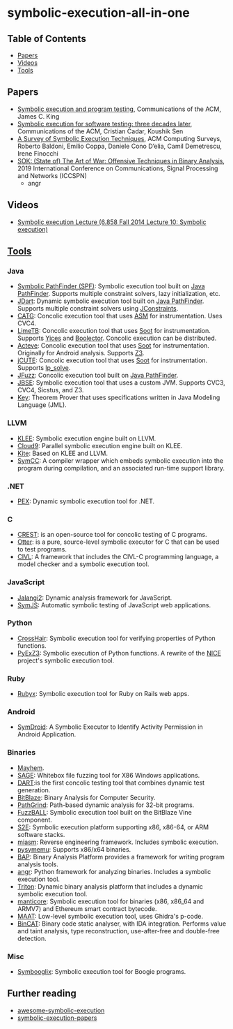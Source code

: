 # symbolic-execution-all-in-one

## Table of Contents
* [Papers](https://github.com/XD3an/symbolic-execution-all-in-one#Papers)
* [Videos](https://github.com/XD3an/symbolic-execution-all-in-one#Videos)
* [Tools](https://github.com/XD3an/symbolic-execution-all-in-one#Tools)

## Papers
* [Symbolic execution and program testing](https://dl.acm.org/doi/10.1145/360248.360252), Communications of the ACM, James C. King
* [Symbolic execution for software testing: three decades later](https://dl.acm.org/doi/10.1145/2408776.2408795), Communications of the ACM, Cristian Cadar, Koushik Sen
* [A Survey of Symbolic Execution Techniques](https://dl.acm.org/doi/10.1145/3182657), ACM Computing Surveys, Roberto Baldoni, Emilio Coppa, Daniele Cono D’elia, Camil Demetrescu, Irene Finocchi
* [SOK: (State of) The Art of War: Offensive Techniques in Binary Analysis](https://ieeexplore.ieee.org/document/7546500), 2019 International Conference on Communications, Signal Processing and Networks (ICCSPN)
    * angr

## Videos
* [Symbolic execution Lecture (6.858 Fall 2014 Lecture 10: Symbolic execution)](https://www.youtube.com/watch?v=mffhPgsl8Ws&ab_channel=NickolaiZeldovich)

## [Tools](https://github.com/ksluckow/awesome-symbolic-execution#tools)

### Java

* [Symbolic PathFinder (SPF)](https://babelfish.arc.nasa.gov/trac/jpf/wiki/projects/jpf-symbc): Symbolic execution tool built on [Java PathFinder](https://babelfish.arc.nasa.gov/trac/jpf/). Supports multiple constraint solvers, lazy initialization, etc.
* [JDart](https://github.com/psycopaths/jdart): Dynamic symbolic execution tool built on [Java PathFinder](https://babelfish.arc.nasa.gov/trac/jpf/). Supports multiple constraint solvers using [JConstraints](https://github.com/psycopaths/jconstraints).
* [CATG](https://github.com/ksen007/janala2): Concolic execution tool that uses [ASM](http://asm.ow2.org/) for instrumentation. Uses CVC4.
* [LimeTB](http://www.tcs.hut.fi/Software/lime/): Concolic execution tool that uses [Soot](https://sable.github.io/soot/) for instrumentation. Supports [Yices](http://yices.csl.sri.com/) and [Boolector](http://fmv.jku.at/boolector/). Concolic execution can be distributed.
* [Acteve](https://code.google.com/archive/p/acteve/): Concolic execution tool that uses [Soot](https://sable.github.io/soot/) for instrumentation. Originally for Android analysis. Supports [Z3](https://github.com/Z3Prover/z3).
* [jCUTE](http://osl.cs.illinois.edu/software/jcute/): Concolic execution tool that uses [Soot](https://sable.github.io/soot/) for instrumentation. Supports [lp_solve](http://lpsolve.sourceforge.net/).
* [JFuzz](http://people.csail.mit.edu/akiezun/jfuzz/): Concolic execution tool built on [Java PathFinder](https://babelfish.arc.nasa.gov/trac/jpf/).
* [JBSE](http://pietrobraione.github.io/jbse/): Symbolic execution tool that uses a custom JVM. Supports CVC3, CVC4, Sicstus, and Z3.
* [Key](https://www.key-project.org/): Theorem Prover that uses specifications written in Java Modeling Language (JML).


### LLVM

* [KLEE](http://klee.github.io/): Symbolic execution engine built on LLVM.
* [Cloud9](http://cloud9.epfl.ch/): Parallel symbolic execution engine built on KLEE.
* [Kite](http://www.cs.ubc.ca/labs/isd/Projects/Kite/): Based on KLEE and LLVM.
* [SymCC](https://github.com/eurecom-s3/symcc): A compiler wrapper which embeds symbolic execution into the program during compilation, and an associated run-time support library.

### .NET

* [PEX](http://pex4fun.com/About.aspx): Dynamic symbolic execution tool for .NET.


### C

* [CREST](https://github.com/jburnim/crest): is an open-source tool for concolic testing of C programs.
* [Otter](https://bitbucket.org/khooyp/otter/): is a pure, source-level symbolic executor for C that can be used to test programs.
* [CIVL](http://vsl.cis.udel.edu/civl/): A framework that includes the CIVL-C programming language, a model checker and a symbolic execution tool.


### JavaScript

* [Jalangi2](https://github.com/Samsung/jalangi2): Dynamic analysis framework for JavaScript.
* [SymJS](https://doi.org/10.1145/2635868.2635913): Automatic symbolic testing of JavaScript web applications.


### Python

* [CrossHair](https://github.com/pschanely/CrossHair): Symbolic execution tool for verifying properties of Python functions.
* [PyExZ3](https://github.com/thomasjball/PyExZ3): Symbolic execution of Python functions. A rewrite of the [NICE](https://code.google.com/archive/p/nice-of) project's symbolic execution tool.


### Ruby

* [Rubyx](https://www.cs.umd.edu/~avik/papers/ssarorwa.pdf): Symbolic execution tool for Ruby on Rails web apps.


### Android

* [SymDroid](https://www.cs.umd.edu/sites/default/files/scholarly_papers/QianwenLi_1.pdf): A Symbolic Executor to Identify Activity Permission in Android Application.


### Binaries

* [Mayhem](https://users.ece.cmu.edu/~aavgerin/papers/mayhem-oakland-12.pdf).
* [SAGE](https://patricegodefroid.github.io/public_psfiles/ndss2008.pdf): Whitebox file fuzzing tool for X86 Windows applications.
* [DART](https://dl.acm.org/doi/10.1145/1064978.1065036):is the first concolic testing tool that combines dynamic test generation.  
* [BitBlaze](http://bitblaze.cs.berkeley.edu/): Binary Analysis for Computer Security.
* [PathGrind](https://github.com/codelion/pathgrind): Path-based dynamic analysis for 32-bit programs.
* [FuzzBALL](http://bitblaze.cs.berkeley.edu/fuzzball.html): Symbolic execution tool built on the BitBlaze Vine component.
* [S2E](http://s2e.systems/): Symbolic execution platform supporting x86, x86-64, or ARM software stacks.
* [miasm](https://github.com/cea-sec/miasm): Reverse engineering framework. Includes symbolic execution.
* [pysymemu](https://github.com/feliam/pysymemu/): Supports x86/x64 binaries.
* [BAP](https://github.com/BinaryAnalysisPlatform/bap): Binary Analysis Platform provides a framework for writing program analysis tools.
* [angr](http://angr.io/): Python framework for analyzing binaries. Includes a symbolic execution tool.
* [Triton](https://triton.quarkslab.com/): Dynamic binary analysis platform that includes a dynamic symbolic execution tool.
* [manticore](https://github.com/trailofbits/manticore): Symbolic execution tool for binaries (x86, x86_64 and ARMV7) and Ethereum smart contract bytecode.
* [MAAT](https://github.com/trailofbits/maat): Low-level symbolic execution tool, uses Ghidra's p-code.  
* [BinCAT](https://github.com/airbus-seclab/bincat): Binary code static analyser, with IDA integration. Performs value and taint analysis, type reconstruction, use-after-free and double-free detection.


### Misc

* [Symbooglix](https://github.com/symbooglix/symbooglix): Symbolic execution tool for Boogie programs.

## Further reading

* [awesome-symbolic-execution](https://github.com/ksluckow/awesome-symbolic-execution)
* [symbolic-execution-papers](https://github.com/XMUsuny/symbolic-execution-papers)
